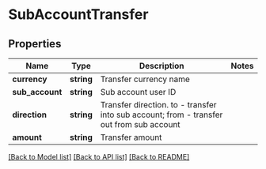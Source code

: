 # SubAccountTransfer

## Properties
Name | Type | Description | Notes
------------ | ------------- | ------------- | -------------
**currency** | **string** | Transfer currency name | 
**sub_account** | **string** | Sub account user ID | 
**direction** | **string** | Transfer direction. to - transfer into sub account; from - transfer out from sub account | 
**amount** | **string** | Transfer amount | 

[[Back to Model list]](../README.md#documentation-for-models) [[Back to API list]](../README.md#documentation-for-api-endpoints) [[Back to README]](../README.md)


